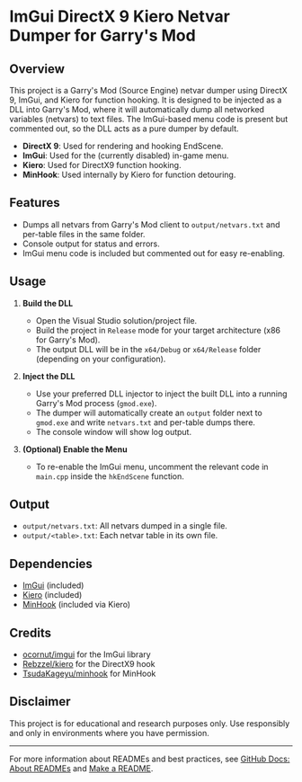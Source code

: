 # ImGui DirectX 9 Kiero Netvar Dumper for Garry's Mod

## Overview

This project is a Garry's Mod (Source Engine) netvar dumper using DirectX 9, ImGui, and Kiero for function hooking. It is designed to be injected as a DLL into Garry's Mod, where it will automatically dump all networked variables (netvars) to text files. The ImGui-based menu code is present but commented out, so the DLL acts as a pure dumper by default.

- **DirectX 9**: Used for rendering and hooking EndScene.
- **ImGui**: Used for the (currently disabled) in-game menu.
- **Kiero**: Used for DirectX9 function hooking.
- **MinHook**: Used internally by Kiero for function detouring.

## Features

- Dumps all netvars from Garry's Mod client to `output/netvars.txt` and per-table files in the same folder.
- Console output for status and errors.
- ImGui menu code is included but commented out for easy re-enabling.

## Usage

1. **Build the DLL**
   - Open the Visual Studio solution/project file.
   - Build the project in `Release` mode for your target architecture (x86 for Garry's Mod).
   - The output DLL will be in the `x64/Debug` or `x64/Release` folder (depending on your configuration).

2. **Inject the DLL**
   - Use your preferred DLL injector to inject the built DLL into a running Garry's Mod process (`gmod.exe`).
   - The dumper will automatically create an `output` folder next to `gmod.exe` and write `netvars.txt` and per-table dumps there.
   - The console window will show log output.

3. **(Optional) Enable the Menu**
   - To re-enable the ImGui menu, uncomment the relevant code in `main.cpp` inside the `hkEndScene` function.

## Output

- `output/netvars.txt`: All netvars dumped in a single file.
- `output/<table>.txt`: Each netvar table in its own file.

## Dependencies

- [ImGui](https://github.com/ocornut/imgui) (included)
- [Kiero](https://github.com/Rebzzel/kiero) (included)
- [MinHook](https://github.com/TsudaKageyu/minhook) (included via Kiero)

## Credits

- [ocornut/imgui](https://github.com/ocornut/imgui) for the ImGui library
- [Rebzzel/kiero](https://github.com/Rebzzel/kiero) for the DirectX9 hook
- [TsudaKageyu/minhook](https://github.com/TsudaKageyu/minhook) for MinHook

## Disclaimer

This project is for educational and research purposes only. Use responsibly and only in environments where you have permission.

---

For more information about READMEs and best practices, see [GitHub Docs: About READMEs](https://docs.github.com/repositories/managing-your-repositorys-settings-and-features/customizing-your-repository/about-readmes) and [Make a README](https://www.makeareadme.com/). 